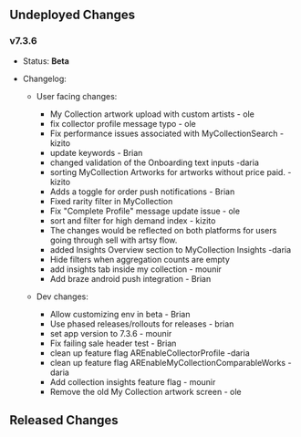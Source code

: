 ## Undeployed Changes

### v7.3.6

- Status: **Beta**
- Changelog:

  - User facing changes:

    - My Collection artwork upload with custom artists - ole
    - fix collector profile message typo - ole
    - Fix performance issues associated with MyCollectionSearch - kizito
    - update keywords - Brian
    - changed validation of the Onboarding text inputs -daria
    - sorting MyCollection Artworks for artworks without price paid. - kizito
    - Adds a toggle for order push notifications - Brian
    - Fixed rarity filter in MyCollection
    - Fix "Complete Profile" message update issue - ole
    - sort and filter for high demand index - kizito
    - The changes would be reflected on both platforms for users going through sell with artsy flow.
    - added Insights Overview section to MyCollection Insights -daria
    - Hide filters when aggregation counts are empty
    - add insights tab inside my collection - mounir
    - Add braze android push integration - Brian

  - Dev changes:
    - Allow customizing env in beta - Brian
    - Use phased releases/rollouts for releases - brian
    - set app version to 7.3.6 - mounir
    - Fix failing sale header test - Brian
    - clean up feature flag AREnableCollectorProfile -daria
    - clean up feature flag AREnableMyCollectionComparableWorks -daria
    - Add collection insights feature flag - mounir
    - Remove the old My Collection artwork screen - ole

<!-- DO NOT CHANGE -->

## Released Changes

